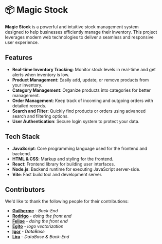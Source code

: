 # 📦 Magic Stock

**Magic Stock** is a powerful and intuitive stock management system designed to help businesses efficiently manage their inventory. This project leverages modern web technologies to deliver a seamless and responsive user experience.

## Features

- **Real-time Inventory Tracking**: Monitor stock levels in real-time and get alerts when inventory is low.
- **Product Management**: Easily add, update, or remove products from your inventory.
- **Category Management**: Organize products into categories for better management.
- **Order Management**: Keep track of incoming and outgoing orders with detailed records.
- **Search and Filter**: Quickly find products or orders using advanced search and filtering options.
- **User Authentication**: Secure login system to protect your data.

## Tech Stack

- **JavaScript**: Core programming language used for the frontend and backend.
- **HTML & CSS**: Markup and styling for the frontend.
- **React**: Frontend library for building user interfaces.
- **Node.js**: Backend runtime for executing JavaScript server-side.
- **Vite**: Fast build tool and development server.

## Contributors

We'd like to thank the following people for their contributions:

- **[Guilherme](https://github.com/Gui5002)** - *Back-End*
- **[Rodrigo](https://github.com/rogs55)** - *doing the front end*
- **[Felipe](https://github.com/FelipeMTavaresS)** - *doing the front end*
- **[Egito](https://github.com/Egitz)** - *logo vectorization*
- **[Igor](https://github.com/Egitz)** - *DataBase*
- **[Lira](https://github.com/Liragbr)** - *DataBase & Back-End*
